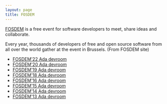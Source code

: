 ```yaml
---
layout: page
title: FOSDEM
---
```


[FOSDEM](https://fosdem.org/) is a free event for software developers
to meet, share ideas and collaborate.

Every year, thousands of developers of free and open source software
from all over the world gather at the event in Brussels. 
(From FOSDEM site)

- [FOSDEM'22 Ada devroom](https://fosdem.org/2022/schedule/track/ada/)
- [FOSDEM'20 Ada devroom](https://archive.fosdem.org/2020/schedule/track/ada/)
- [FOSDEM'19 Ada devroom](https://archive.fosdem.org/2019/schedule/track/ada/)
- [FOSDEM'18 Ada devroom](https://archive.fosdem.org/2018/schedule/track/ada/)
- [FOSDEM'16 Ada devroom](https://archive.fosdem.org/2016/schedule/track/ada/)
- [FOSDEM'15 Ada devroom](https://archive.fosdem.org/2015/schedule/track/ada/)
- [FOSDEM'14 Ada devroom](https://archive.fosdem.org/2014/schedule/track/ada/)
- [FOSDEM'13 Ada devroom](https://archive.fosdem.org/2013/schedule/track/ada/)

